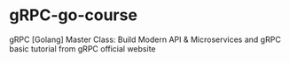# gRPC-go-course
gRPC [Golang] Master Class: Build Modern API &amp; Microservices and gRPC basic tutorial from gRPC official website
